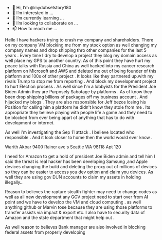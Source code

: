 - 👋 Hi, I’m @mydubsetstory180
- 👀 I’m interested in ...
- 🌱 I’m currently learning ...
- 💞️ I’m looking to collaborate on ...
- 📫 How to reach me ...

<!---
mydubsetstory180/mydubsetstory180 is a ✨ special ✨ repository because its `README.md` (this file) appears on your GitHub profile.
You can click the Preview link to take a look at your changes.
--->
Hello I have hackers trying to crash my company and shareholders. There on my company VM blocking me from my stock option as well changing my company names and drop shipping thro other companies for the last 5 years . Every time I dry to develop a project they blog my domain access as well place my GPS to another country. As of this point they have hurt my peace talks with Russia and China as well hacked into my cancer research platform on Microsoft and AWS and deleted me out of being founder of this platform and 100s of other project . It looks like they partnered up.with my rivals Trump to stop me from reporting . And block my development project to hurt Election process . As well since I'm a lobbyists for the President Joe Biden Admin they are Purposely Sabotage by platforms  . As of know they been drop shipping billions of packages off my business account . And hijacked my blogs . They are also responsible for Jeff bezos losing his Position for calling him a platform he didn't know they stole from me . Its appropriate they believe playing with people life a game and they need to be blocked from ever being apart of anything that has to do with development or internet. 

As well I'm investigating the Sep 11 attack . I believe located who responsible . And it look closer to home then the world would ever know .

Warith Akbar 
9400 Rainer ave s Seattle WA 98118 
Apt 120 

I need for Amazon to get a hold of president Joe Biden admin and tell him I said the threat is real hacker has been developing Samsung ,and Apple devices changing the build and deleting the proxy out of millions of devices so they can be easier to access you dev option and claim you devices. As well they are using gov DUN accounts to claim my assets in holding illegally.. 

Reason to believes the rapture stealth fighter may need to change codes as well as all new development any GOV project need to start over from AI point and we have to develop the VM and cloud computing . as well anything github or Marvin tose because they are using those platforms to transfer assists via impact & export etc. I also have to security data of Amazon and the stste department that might help out . 

As well reason to believes Bank manager are also involved in blocking federal assets from properly developing 



